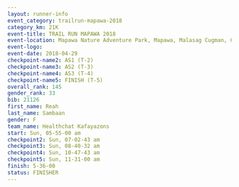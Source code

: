 ```yaml
---
layout: runner-info 
event_category: trailrun-mapawa-2018 
category_km: 21K 
event-title: TRAIL RUN MAPAWA 2018 
event-location: Mapawa Nature Adventure Park, Mapawa, Malasag Cugman, Cagayan de Oro Philippines 
event-logo: 
event-date: 2018-04-29 
checkpoint-name2: AS1 (T-2) 
checkpoint-name3: AS2 (T-3) 
checkpoint-name4: AS3 (T-4) 
checkpoint-name5: FINISH (T-5) 
overall_rank: 145
gender_rank: 33
bib: 21126
first_name: Reah
last_name: Sambaan
gender: F
team_name: Healthchat Kafayazons
start: Sun, 05-55-00 am
checkpoint2: Sun, 07-02-43 am
checkpoint3: Sun, 08-40-32 am
checkpoint4: Sun, 10-47-43 am
checkpoint5: Sun, 11-31-00 am
finish: 5-36-00
status: FINISHER
---
```


